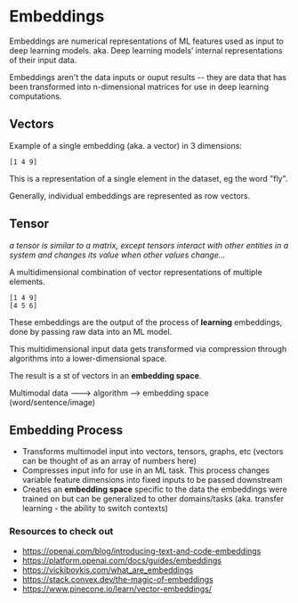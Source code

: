 # Embeddings

Embeddings are numerical representations of ML features used as input to deep learning models.
aka. Deep learning models’ internal representations of their input data.

Embeddings aren't the data inputs or ouput results -- they are data that has been transformed into n-dimensional matrices for use in deep learning computations.

## Vectors

Example of a single embedding (aka. a vector) in 3 dimensions:
```
[1 4 9]
```
This is a representation of a single element in the dataset, eg the word "fly".

Generally, individual embeddings are represented as row vectors.

## Tensor

*a tensor is similar to a matrix, except tensors interact with other entities in a system and changes its value when other values change...*

A multidimensional combination of vector representations of multiple elements.

```
[1 4 9]
[4 5 6]
```
These embeddings are the output of the process of **learning** embeddings, done by passing raw data into an ML model.

This multidimensional input data gets transformed via compression through algorithms into a lower-dimensional space.

The result is a st of vectors in an **embedding space**.

Multimodal data ---> algorithm --> embedding space
(word/sentence/image)

## Embedding Process

- Transforms multimodel input into vectors, tensors, graphs, etc (vectors can be thought of as an array of numbers here)
- Compresses input info for use in an ML task. This process changes variable feature dimensions into fixed inputs to be passed downstream
- Creates an **embedding space** specific to the data the embeddings were trained on but can be generalized to other domains/tasks (aka. transfer learning - the ability to switch contexts)

### Resources to check out
- https://openai.com/blog/introducing-text-and-code-embeddings
- https://platform.openai.com/docs/guides/embeddings
- https://vickiboykis.com/what_are_embeddings
- https://stack.convex.dev/the-magic-of-embeddings
- https://www.pinecone.io/learn/vector-embeddings/